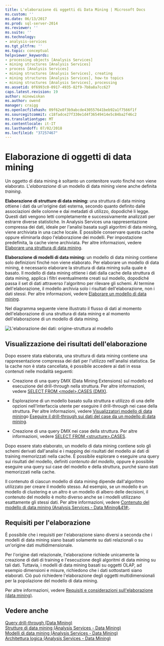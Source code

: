 ```yaml
---
title: L'elaborazione di oggetti di Data Mining | Microsoft Docs
ms.custom: ''
ms.date: 06/13/2017
ms.prod: sql-server-2014
ms.reviewer: ''
ms.suite: ''
ms.technology:
- analysis-services
ms.tgt_pltfrm: ''
ms.topic: conceptual
helpviewer_keywords:
- processing objects [Analysis Services]
- mining structures [Analysis Services]
- process [Analysis Services]
- mining structures [Analysis Services], creating
- mining structures [Analysis Services], how-to topics
- mining structures [Analysis Services], processing
ms.assetid: 0f6993c0-0917-4935-82f9-7b8a8a7cc627
caps.latest.revision: 19
author: minewiskan
ms.author: owend
manager: craigg
ms.openlocfilehash: 09f62e8f3b9abcde430557641beb92a1f7566f1f
ms.sourcegitcommit: c18fadce27f330e1d4f36549414e5c84ba2f46c2
ms.translationtype: MT
ms.contentlocale: it-IT
ms.lasthandoff: 07/02/2018
ms.locfileid: "37257467"
---
```

# <a name="processing-data-mining-objects"></a>Elaborazione di oggetti di data mining
  Un oggetto di data mining è soltanto un contenitore vuoto finché non viene elaborato. L'*elaborazione* di un modello di data mining viene anche definita *training*.  
  
 **Elaborazione di strutture di data mining:** una struttura di data mining ottiene i dati da un'origine dati esterna, secondo quanto definito dalle associazioni delle colonne e dai metadati di utilizzo, dopodiché li legge. Questi dati vengono letti completamente e successivamente analizzati per estrarre diverse statistiche. In Analysis Services una rappresentazione compressa dei dati, ideale per l'analisi basata sugli algoritmi di data mining, viene archiviata in una cache locale. È possibile conservare questa cache oppure eliminarla dopo l'elaborazione dei modelli. Per impostazione predefinita, la cache viene archiviata. Per altre informazioni, vedere [Elaborare una struttura di data mining](process-a-mining-structure.md).  
  
 **Elaborazione di modelli di data mining:** un modello di data mining contiene solo definizioni finché non viene elaborato. Per elaborare un modello di data mining, è necessario elaborare la struttura di data mining sulla quale è basato. Il modello di data mining ottiene i dati dalla cache della struttura di data mining, applica i filtri eventualmente creati sul modello, dopodiché passa il set di dati attraverso l'algoritmo per rilevare gli schemi. Al termine dell'elaborazione, il modello archivia solo i risultati dell'elaborazione, non i dati stessi. Per altre informazioni, vedere [Elaborare un modello di data mining](process-a-mining-model.md).  
  
 Nel diagramma seguente viene illustrato il flusso di dati al momento dell'elaborazione di una struttura di data mining e al momento dell'elaborazione di un modello di data mining.  
  
 ![L'elaborazione dei dati: origine-struttura al modello](../media/dmcon-modelarch.gif "l'elaborazione dei dati: origine-struttura al modello")  
  
## <a name="viewing-the-results-of-processing"></a>Visualizzazione dei risultati dell'elaborazione  
 Dopo essere stata elaborata, una struttura di data mining contiene una rappresentazione compressa dei dati per l'utilizzo nell'analisi statistica. Se la cache non è stata cancellata, è possibile accedere ai dati in essa contenuti nelle modalità seguenti:  
  
-   Creazione di una query DMX (Data Mining Extensions) sul modello ed esecuzione del drill-through nella struttura. Per altre informazioni, vedere [SELECT FROM &#60;model&#62;.CASES &#40;DMX&#41;](/sql/dmx/select-from-model-content-dmx).  
  
-   Esplorazione di un modello basato sulla struttura e utilizzo di una delle opzioni nell'interfaccia utente per eseguire il drill-through nei case della struttura. Per altre informazioni, vedere [Visualizzatori modello di data mining](data-mining-model-viewers.md)o [Eseguire il drill-through sui dati del case da un modello di data mining](drill-through-to-case-data-from-a-mining-model.md).  
  
-   Creazione di una query DMX nei case della struttura. Per altre informazioni, vedere [SELECT FROM &#60;structure&#62;.CASES](/sql/dmx/select-from-structure-cases).  
  
 Dopo essere stato elaborato, un modello di data mining contiene solo gli schemi derivati dall'analisi e i mapping dei risultati del modello ai dati di training memorizzati nella cache. È possibile esplorare o eseguire una query sui risultati del modello, definiti *contenuto del modello*, oppure è possibile eseguire una query sui case del modello e della struttura, purché siano stati memorizzati nella cache.  
  
 Il contenuto di ciascun modello di data mining dipende dall'algoritmo utilizzato per creare il modello stesso. Ad esempio, se un modello è un modello di clustering e un altro è un modello di albero delle decisioni, il contenuto del modello è molto diverso anche se i modelli utilizzano esattamente gli stessi dati. Per altre informazioni, vedere [Contenuto del modello di data mining &#40;Analysis Services - Data Mining&41#;](mining-model-content-analysis-services-data-mining.md).  
  
## <a name="processing-requirements"></a>Requisiti per l'elaborazione  
 È possibile che i requisiti per l'elaborazione siano diversi a seconda che i modelli di data mining siano basati solamente su dati relazionali o su un'origine dati multidimensionale.  
  
 Per l'origine dati relazionale, l'elaborazione richiede unicamente la creazione di dati di training e l'esecuzione degli algoritmi di data mining su tali dati. Tuttavia, i modelli di data mining basati su oggetti OLAP, ad esempio dimensioni e misure, richiedono che i dati sottostanti siano elaborati. Ciò può richiedere l'elaborazione degli oggetti multidimensionali per la popolazione del modello di data mining.  
  
 Per altre informazioni, vedere [Requisiti e considerazioni sull'elaborazione &#40;data mining&#41;](processing-requirements-and-considerations-data-mining.md).  
  
## <a name="see-also"></a>Vedere anche  
 [Query drill-through &#40;Data Mining&#41;](drillthrough-queries-data-mining.md)   
 [Strutture di data mining &#40;Analysis Services - Data Mining&#41;](mining-structures-analysis-services-data-mining.md)   
 [Modelli di data mining &#40;Analysis Services - Data Mining&#41;](mining-models-analysis-services-data-mining.md)   
 [Architettura logica &#40;Analysis Services - Data Mining&#41;](logical-architecture-analysis-services-data-mining.md)  
  
  
